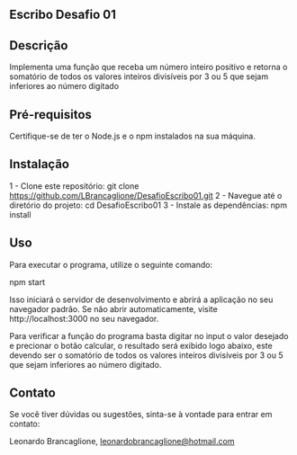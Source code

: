 ## Escribo Desafio 01
## Descrição
Implementa uma função que receba um número inteiro positivo e retorna o somatório de todos os valores inteiros divisíveis por 3 ou 5 que sejam inferiores ao número digitado

## Pré-requisitos
Certifique-se de ter o Node.js e o npm instalados na sua máquina.

## Instalação
1 - Clone este repositório: git clone https://github.com/LBrancaglione/DesafioEscribo01.git
2 - Navegue até o diretório do projeto: cd DesafioEscribo01
3 - Instale as dependências: npm install

## Uso
Para executar o programa, utilize o seguinte comando:

npm start

Isso iniciará o servidor de desenvolvimento e abrirá a aplicação no seu navegador padrão. Se não abrir automaticamente, visite http://localhost:3000 no seu navegador.

Para verificar a função do programa basta digitar no input o valor desejado e precionar o botão calcular, o resultado será exibido logo abaixo, este devendo ser o somatório de todos os valores inteiros divisíveis por 3 ou 5 que sejam inferiores ao número digitado.

## Contato
Se você tiver dúvidas ou sugestões, sinta-se à vontade para entrar em contato:

Leonardo Brancaglione, leonardobrancaglione@hotmail.com
